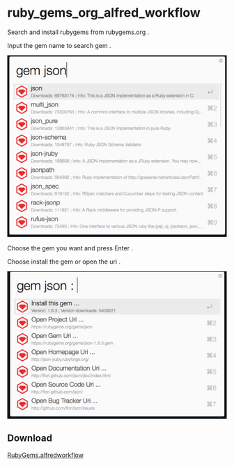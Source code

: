 # ruby_gems_org_alfred_workflow

Search and install rubygems from rubygems.org .


Input the gem name to search gem .

![search](images/1.png)

Choose the gem you want and press Enter .

Choose install the gem or open the uri .

![info](images/2.png)

## Download

[RubyGems.alfredworkflow](https://github.com/echohn/ruby_gems_org_alfred_workflow/raw/master/RubyGems.alfredworkflow)
